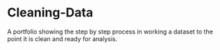 # Cleaning-Data
A portfolio showing the step by step process in working a dataset to the point it is clean and ready for analysis.



